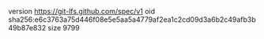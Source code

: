 version https://git-lfs.github.com/spec/v1
oid sha256:e6c3763a75d446f08e5e5aa5a4779af2ea1c2cd09d3a6b2c49afb3b49b87e832
size 9799
